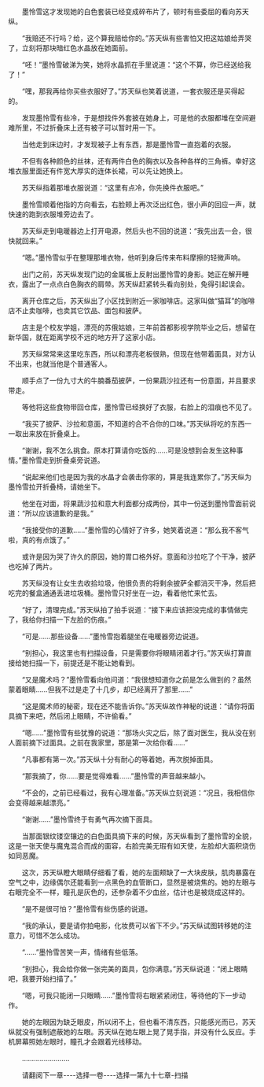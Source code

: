 <div class="read-content j_readContent" id="">
                <p>　　墨怜雪这才发现她的白色套装已经变成碎布片了，顿时有些委屈的看向苏天纵。<p>　　“我赔还不行吗？给，这个算我赔给你的。”苏天纵有些害怕又把这姑娘给弄哭了，立刻将那块暗红色水晶放在她面前。<p>　　“呸！”墨怜雪破涕为笑，她将水晶抓在手里说道：“这个不算，你已经送给我了！”<p>　　“嘿，那我再给你买些衣服好了。”苏天纵也笑着说道，一套衣服还是买得起的。<p>　　发现墨怜雪有些冷，于是想找件外套披在她身上，可是他的衣服都堆在空间避难所里，不过折叠床上还有被子可以暂时用一下。<p>　　当他走到床边时，才发现被子上有东西，那是墨怜雪一直抱着的衣服。<p>　　不但有各种颜色的丝袜，还有两件白色的胸衣以及各种各样的三角裤。幸好这堆衣服里面还有件宽大厚实的连体长裙，可以先让她换上。<p>　　苏天纵指着那堆衣服说道：“这里有点冷，你先换件衣服吧。”<p>　　墨怜雪顺着他指的方向看去，右脸颊上再次泛出红色，很小声的回应一声，就快速的跑到衣服堆旁边去了。<p>　　苏天纵走到电暖器边上打开电源，然后头也不回的说道：“我先出去一会，很快就回来。”<p>　　“嗯。”墨怜雪似乎在整理那堆衣物，他听到身后传来布料摩擦的轻微声响。<p>　　出门之前，苏天纵发现门边的金属板上反射出墨怜雪的身影。她正在解开睡衣，露出了一点点白色胸衣的肩带。苏天纵赶紧转头看向别处，免得引起误会。<p>　　离开仓库之后，苏天纵出了小区找到附近一家咖啡店。这家叫做“猫耳”的咖啡店不止卖咖啡，也卖其它饮品、面包和披萨。<p>　　店主是个校友学姐，漂亮的苏俄姑娘，三年前首都影视学院毕业之后，想留在新华国，就在距离学校不远的地方开了这家小店。<p>　　苏天纵常常来这里吃东西，所以和漂亮老板很熟，但现在他带着面具，对方认不出来，也就当他是个普通客人。<p>　　顺手点了一份九寸大的牛腩番茄披萨，一份果蔬沙拉还有一份意面，并且要求带走。<p>　　等他将这些食物带回仓库，墨怜雪已经换好了衣服，右脸上的泪痕也不见了。<p>　　“我买了披萨、沙拉和意面，不知道的合不合你的口味。”苏天纵将吃的东西一一取出来放在折叠桌上。<p>　　“谢谢，我不怎么挑食。原本打算请你吃饭的……可是没想到会发生这种事情。”墨怜雪走到折叠桌旁说道。<p>　　“说起来他们也是因为我的水晶才会袭击你家的，算是我连累你了。”苏天纵为墨怜雪拉开折叠椅，请她坐下。<p>　　他坐在对面，将果蔬沙拉和意大利面都分成两份，其中一份送到墨怜雪面前说道：“所以应该道歉的是我。”<p>　　“我接受你的道歉……”墨怜雪的心情好了许多，她笑着说道：“那么我不客气啦，真的有点饿了。”<p>　　或许是因为哭了许久的原因，她的胃口格外好。意面和沙拉吃了个干净，披萨也吃掉了两片。<p>　　苏天纵没有让女生去收拾垃圾，他很负责的将剩余披萨全都消灭干净，然后把吃完的餐盒通通丢进垃圾桶。墨怜雪只好坐在一边，看着他忙来忙去。<p>　　“好了，清理完成。”苏天纵拍了拍手说道：“接下来应该把没完成的事情做完了，我给你扫描一下左脸的伤痕。”<p>　　“可是……那些设备……”墨怜雪抱着腿坐在电暖器旁边说道。<p>　　“别担心，我这里也有扫描设备，只是需要你将眼睛闭着才行。”苏天纵打算直接给她扫描一下，前提还是不能让她看到。<p>　　“又是魔术吗？”墨怜雪看向他问道：“我很想知道你之前是怎么做到的？虽然蒙着眼睛……但我不过是走了十几步，却已经离开了那里……”<p>　　“这是魔术师的秘密，现在还不能告诉你。”苏天纵故作神秘的说道：“请你将面具摘下来吧，然后闭上眼睛，不许偷看。”<p>　　“嗯……”墨怜雪有些犹豫的说道：“那场火灾之后，除了面对医生，我从没在别人面前摘下过面具。之前在我家里，那是第一次给你看……”<p>　　“凡事都有第一次。”苏天纵十分有耐心的等着她，再次脱掉面具。<p>　　“那我摘了，你……要是觉得难看……”墨怜雪的声音越来越小。<p>　　“不会的，之前已经看过，我有心理准备。”苏天纵立刻说道：“况且，我相信你会变得越来越漂亮。”<p>　　“谢谢……”墨怜雪终于有勇气再次摘下面具。<p>　　当那面银纹镂空镶边的白色面具摘下来的时候，苏天纵看到了墨怜雪的全貌，这是一张天使与魔鬼混合而成的面容，右脸完美无瑕有如天使，左脸却大面积烧伤如同恶魔。<p>　　这次，苏天纵瞪大眼睛仔细看了看，她的左面颊缺了一大块皮肤，肌肉暴露在空气之中，边缘偶尔还能看到一点黑色的血管断口，显然是被烧焦的。她的左眼与右眼完全不一样，瞳孔是灰色的，还参杂着不少血丝，估计也是被烧成这样的。<p>　　“是不是很可怕？”墨怜雪有些伤感的说道。<p>　　“我的承认，要是请你拍电影，化妆费可以省下不少。”苏天纵试图转移她的注意力，可惜不怎么成功。<p>　　“……”墨怜雪苦笑一声，情绪有些低落。<p>　　“别担心，我会给你做一张完美的面具，包你满意。”苏天纵说道：“闭上眼睛吧，我要开始扫描了。”<p>　　“嗯，可我只能闭一只眼睛……”墨怜雪将右眼紧紧闭住，等待他的下一步动作。<p>　　她的左眼因为缺乏眼皮，所以闭不上，但也看不清东西，只能感光而已，苏天纵就没有强制遮蔽她的左眼。苏天纵在她左眼上晃了晃手指，并没有什么反应。手机屏幕照她左眼时，瞳孔才会跟着光线移动。<p>　　……………………<p>　　请翻阅下一章----选择一卷----选择一第九十七章-扫描<p> 
            </div>